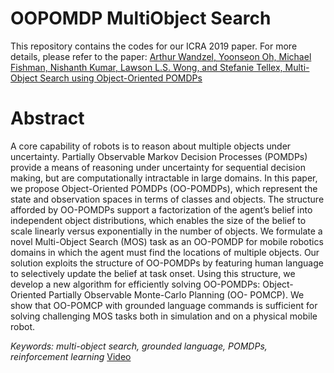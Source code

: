 # OOPOMDP MultiObject Search

This repository contains the codes for our ICRA 2019 paper. For more details, please refer to the paper: [Arthur Wandzel, Yoonseon Oh, Michael Fishman, Nishanth Kumar, Lawson L.S. Wong, and Stefanie Tellex,  Multi-Object Search using Object-Oriented POMDPs](http://www.ccs.neu.edu/home/lsw/papers/icra2019-mop.pdf)

# Abstract
A core capability of robots is to reason about multiple objects under uncertainty. Partially Observable Markov Decision Processes (POMDPs) provide a means of reasoning under uncertainty for sequential decision making, but are computationally intractable in large domains. In this paper, we propose Object-Oriented POMDPs (OO-POMDPs), which represent the state and observation spaces in terms of classes and objects. The structure afforded by OO-POMDPs support a factorization of the agent’s belief into independent object distributions, which enables the size of the belief to scale linearly versus exponentially in the number of objects. We formulate a novel Multi-Object Search (MOS) task as an OO-POMDP for mobile robotics domains in which the agent must find the locations of multiple objects. Our solution exploits the structure of OO-POMDPs by featuring human language to selectively update the belief at task onset. Using this structure, we develop a new algorithm for efficiently solving OO-POMDPs: Object- Oriented Partially Observable Monte-Carlo Planning (OO- POMCP). We show that OO-POMCP with grounded language commands is sufficient for solving challenging MOS tasks both in simulation and on a physical mobile robot.

*Keywords: multi-object search, grounded language, POMDPs, reinforcement learning*
[Video](https://www.youtube.com/watch?v=ssmez0rjF1Y)



